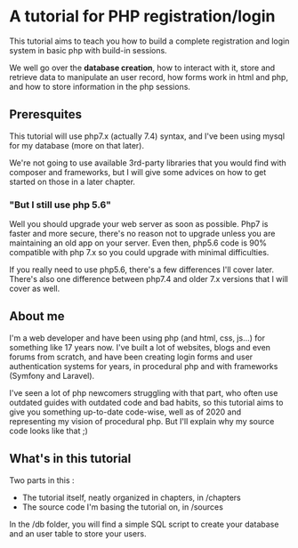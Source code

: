 # A tutorial for PHP registration/login
This tutorial aims to teach you how to build a complete registration and login system in basic php with build-in sessions.

We well go over the **database creation**, how to interact with it, store and retrieve data to manipulate an user record, how forms work in html and php, and how to store information in the php sessions.

## Preresquites
This tutorial will use php7.x (actually 7.4) syntax, and I've been using mysql for my database (more on that later).

We're not going to use available 3rd-party libraries that you would find with composer and frameworks, but I will give some advices on how to get started on those in a later chapter.

### "But I still use php 5.6"
Well you should upgrade your web server as soon as possible. Php7 is faster and more secure, there's no reason not to upgrade unless you are maintaining an old app on your server. Even then, php5.6 code is 90% compatible with php 7.x so you could upgrade with minimal difficulties.

If you really need to use php5.6, there's a few differences I'll cover later. There's also one difference between php7.4 and older 7.x versions that I will cover as well.

## About me
I'm a web developer and have been using php (and html, css, js...) for something like 17 years now. I've built a lot of websites, blogs and even forums from scratch, and have been creating login forms and user authentication systems for years, in procedural php and with frameworks (Symfony and Laravel).

I've seen a lot of php newcomers struggling with that part, who often use outdated guides with outdated code and bad habits, so this tutorial aims to give you something up-to-date code-wise, well as of 2020 and representing my vision of procedural php. But I'll explain why my source code looks like that ;)

## What's in this tutorial
Two parts in this :
* The tutorial itself, neatly organized in chapters, in /chapters
* The source code I'm basing the tutorial on, in /sources

In the /db folder, you will find a simple SQL script to create your database and an user table to store your users.